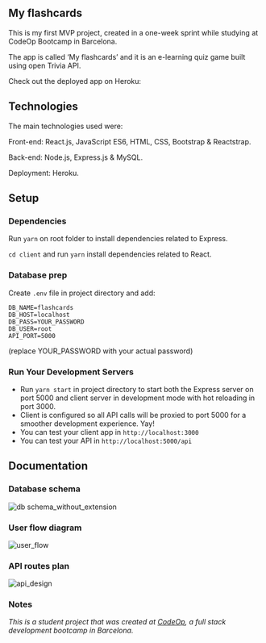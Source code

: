 ## My flashcards

This is my first MVP project, created in a one-week sprint while studying at CodeOp Bootcamp in Barcelona.

The app is called ‘My flashcards’ and it is an e-learning quiz game built using open Trivia API.

Check out the deployed app on Heroku: 

## Technologies

The main technologies used were:

Front-end: React.js, JavaScript ES6, HTML, CSS, Bootstrap & Reactstrap.

Back-end: Node.js, Express.js & MySQL.

Deployment: Heroku.

## Setup

### Dependencies

Run `yarn` on root folder to install dependencies related to Express.

`cd client` and run `yarn` install dependencies related to React.

### Database prep

Create `.env` file in project directory and add:

```
DB_NAME=flashcards
DB_HOST=localhost
DB_PASS=YOUR_PASSWORD
DB_USER=root
API_PORT=5000
```

(replace YOUR_PASSWORD with your actual password)

### Run Your Development Servers

- Run `yarn start` in project directory to start both the Express server on port 5000 and client server in development mode with hot reloading in port 3000.
- Client is configured so all API calls will be proxied to port 5000 for a smoother development experience. Yay!
- You can test your client app in `http://localhost:3000`
- You can test your API in `http://localhost:5000/api`

## Documentation

### Database schema

![db schema_without_extension](https://user-images.githubusercontent.com/60450533/83950744-51f18980-a82d-11ea-96b7-65b6e54a1864.png)

### User flow diagram

![user_flow](https://user-images.githubusercontent.com/60450533/83950741-4bfba880-a82d-11ea-820a-9868bea770ba.png)

### API routes plan

![api_design](https://user-images.githubusercontent.com/60450533/83950738-4736f480-a82d-11ea-9108-c8f421727f49.png)

### Notes

_This is a student project that was created at [CodeOp](http://CodeOp.tech), a full stack development bootcamp in Barcelona._
